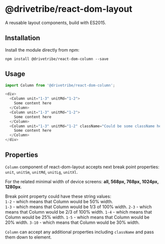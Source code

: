 # @drivetribe/react-dom-layout

A reusable layout components, build with ES2015.

## Installation

Install the module directly from npm:

```
npm install @drivetribe/react-dom-column --save
```

## Usage

```js
import Column from '@drivetribe/react-dom-column';

<div>
  <Column unit="1-3" unitMd="1-2">
    Some content here
  </Column>
  <Column unit="1-3" unitMd="1-2">
    Some content here
  </Column>
  <Column unit="1-3" unitMd="1-2" className="Could be some className here">
    Some content here
  </Column>
</div>
```
## Properties

`Column` component of react-dom-layout accepts next break point properties:
`unit`, `unitSm`, `unitMd`, `unitLg`, `unitXl`.

For the related minimal width of device screens:
**all, 568px, 768px, 1024px, 1280px**.

Break point property could have these string values:  
`1-2` - which means that Column would be 50% width.  
`1-3` - which means that Column would be 1/3 of 100% width.
`2-3` - which means that Column would be 2/3 of 100% width.
`1-4` - which means that Column would be 25% width.
`1-5` - which means that Column would be 20% width.
`3-10` - which means that Column would be 30% width.

`Column` can accept any additional properties
including `className` and pass them down to element.
